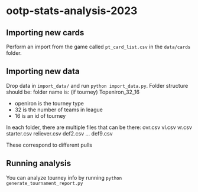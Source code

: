 # ootp-stats-analysis-2023

## Importing new cards
Perform an import from the game called `pt_card_list.csv` in the `data/cards` folder.

## Importing new data
Drop data in `import_data/` and run `python import_data.py`.
Folder structure should be:
folder name is: (if tourney) Topeniron_32_16
* openiron is the tourney type
* 32 is the number of teams in league
* 16 is an id of tourney

In each folder, there are multiple files that can be there:
ovr.csv
vl.csv
vr.csv
starter.csv
reliever.csv
def2.csv
...
def9.csv

These correspond to different pulls

## Running analysis
You can analyze tourney info by running `python generate_tournament_report.py`